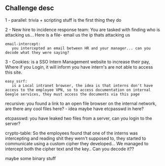 Challenge desc
------------------

1 - parallel: 
   trivia + scripting stuff is the first thing they do


2 - 
    New hire to incidence response team:
       You are tasked with finding who is attacking us... Here is a file- email us the ip thats attacking us

    email-intercept:
       you intercepted an email between HR and your manager... can you decode what they were saying?

3 -
    Cookies:
       is a SSO Intern Management website to increase their pay, Where if you Login, it will inform you have intern's are not able to access this site.

    easy_ssrf:
       is a Local intranet browser, the idea is that interns don't have access to the employee VPN, so to access documentation on internal Geegle services, they must access the documents via this page

recursive:
   you found a link to an open file browser on the internal network, are there any cool files here?
      - idea maybe have etcpasswd in here?

etcpasswd:
   you have leaked two files from a server, can you login to the server?

crypto-table:
   So the employees found that one of the interns was intercepting and reading shit they wern't supposed to, they started to communicate using a custom cipher they developed... We managed to intercept both the cipher text and the key.. Can you decode it??




maybe some binary stuff
